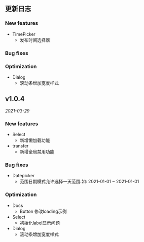 ## 更新日志 

### New features
* TimePicker
    * 发布时间选择器
### Bug fixes
  
### Optimization
* Dialog
    * 滚动条增加宽度样式

## v1.0.4 

*2021-03-29*

### New features

* Select
    * 新增懒加载功能
* transfer
    * 新增全局禁用功能
    
### Bug fixes

* Datepicker
    * 范围日期模式允许选择一天范围.如: 2021-01-01 ~ 2021-01-01
  
### Optimization

* Docs
    * Button 修改loading示例
* Select
    * 初始化label显示问题
* Dialog
    * 滚动条增加宽度样式